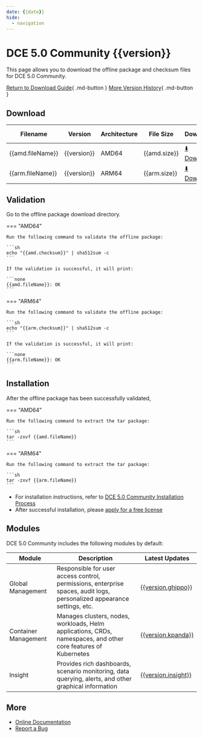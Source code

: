```yaml
---
date: {{date}}
hide:
  - navigation
---
```


# DCE 5.0 Community {{version}}

This page allows you to download the offline package and checksum files for DCE 5.0 Community.

[Return to Download Guide](../index.md){ .md-button }
[More Version History](./dce5-installer-history.md){ .md-button }

## Download

| Filename | Version | Architecture | File Size | Download | Update Date |
| -------- | ------- | ------------ | --------- | -------- | ----------- |
| {{amd.fileName}}          | {{version}} | AMD64    | {{amd.size}} | [:arrow_down: Download]({{amd.downloadLink}}) | {{date}}    |
| {{arm.fileName}}          | {{version}} | ARM64    | {{arm.size}} | [:arrow_down: Download]({{arm.downloadLink}}) | {{date}}    |

## Validation

Go to the offline package download directory.

=== "AMD64"

    Run the following command to validate the offline package:

    ```sh
    echo "{{amd.checksum}}" | sha512sum -c
    ```

    If the validation is successful, it will print:

    ```none
    {{amd.fileName}}: OK
    ```

=== "ARM64"

    Run the following command to validate the offline package:

    ```sh
    echo "{{arm.checksum}}" | sha512sum -c
    ```

    If the validation is successful, it will print:

    ```none
    {{arm.fileName}}: OK
    ```

## Installation

After the offline package has been successfully validated,

=== "AMD64"

    Run the following command to extract the tar package:

    ```sh
    tar -zxvf {{amd.fileName}}
    ```

=== "ARM64"

    Run the following command to extract the tar package:

    ```sh
    tar -zxvf {{arm.fileName}}
    ```

- For installation instructions, refer to [DCE 5.0 Community Installation Process](../../install/community/k8s/online.md#_2)
- After successful installation, please [apply for a free license](../../dce/license0.md)

## Modules

DCE 5.0 Community includes the following modules by default:

| Module       | Description                                                    | Latest Updates                                              |
| ------------ | -------------------------------------------------------------- | ---------------------------------------------------------- |
| Global Management | Responsible for user access control, permissions, enterprise spaces, audit logs, personalized appearance settings, etc. | [{{version.ghippo}}](../../ghippo/intro/release-notes.md#{{version.ghippo.ap}}) |
| Container Management | Manages clusters, nodes, workloads, Helm applications, CRDs, namespaces, and other core features of Kubernetes | [{{version.kpanda}}](../../kpanda/intro/release-notes.md#{{version.kpanda.ap}}) |
| Insight | Provides rich dashboards, scenario monitoring, data querying, alerts, and other graphical information | [{{version.insight}}](../../insight/intro/releasenote.md#{{version.insight.ap}}) |

## More

- [Online Documentation](../../dce/index.md)
- [Report a Bug](https://github.com/DaoCloud/DaoCloud-docs/issues)
